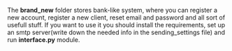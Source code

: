 The **brand_new** folder stores bank-like system, where you
can register a new account, register a new client, reset email and password
and all sort of usefull stuff.
If you want to use it you should install the requirements, set up an smtp server(write down
the needed info in the sending_settings file) and run **interface.py** module.

